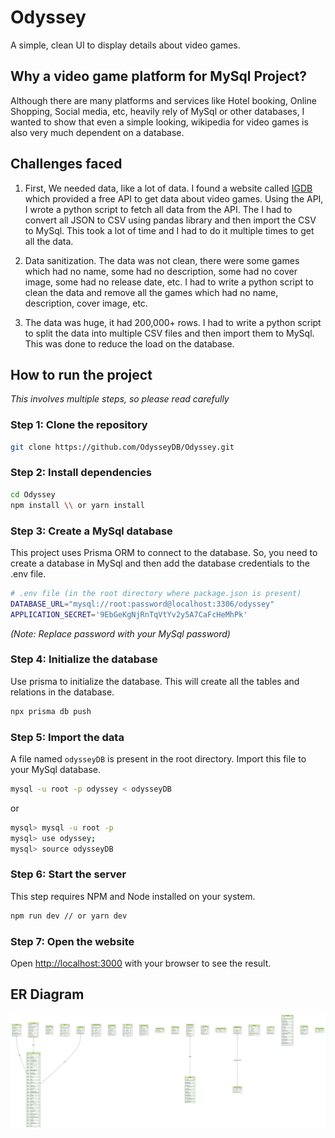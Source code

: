 # Odyssey

A simple, clean UI to display details about video games.

## Why a video game platform for MySql Project?

Although there are many platforms and services like Hotel booking, Online Shopping, Social media, etc, heavily rely of MySql or other databases, I wanted to show that even a simple looking, wikipedia for video games is also very much dependent on a database.

## Challenges faced

1. First, We needed data, like a lot of data. I found a website called [IGDB](https://www.igdb.com/) which provided a free API to get data about video games. Using the API, I wrote a python script to fetch all data from the API. The I had to convert all JSON to CSV using pandas library and then import the CSV to MySql. This took a lot of time and I had to do it multiple times to get all the data.

2. Data sanitization. The data was not clean, there were some games which had no name, some had no description, some had no cover image, some had no release date, etc. I had to write a python script to clean the data and remove all the games which had no name, description, cover image, etc.

3. The data was huge, it had 200,000+ rows. I had to write a python script to split the data into multiple CSV files and then import them to MySql. This was done to reduce the load on the database.

## How to run the project

_This involves multiple steps, so please read carefully_

### Step 1: Clone the repository

```bash
git clone https://github.com/OdysseyDB/Odyssey.git
```

### Step 2: Install dependencies

```bash
cd Odyssey
npm install \\ or yarn install
```

### Step 3: Create a MySql database

This project uses Prisma ORM to connect to the database. So, you need to create a database in MySql and then add the database credentials to the .env file.

```bash
# .env file (in the root directory where package.json is present)
DATABASE_URL="mysql://root:password@localhost:3306/odyssey"
APPLICATION_SECRET='9EbGeKgNjRnTqVtYv2y5A7CaFcHeMhPk'
```

_(Note: Replace password with your MySql password)_

### Step 4: Initialize the database

Use prisma to initialize the database. This will create all the tables and relations in the database.

```bash
npx prisma db push
```

### Step 5: Import the data

A file named `odysseyDB` is present in the root directory. Import this file to your MySql database.

```bash
mysql -u root -p odyssey < odysseyDB
```

or

```bash
mysql> mysql -u root -p
mysql> use odyssey;
mysql> source odysseyDB
```

### Step 6: Start the server

This step requires NPM and Node installed on your system.

```bash
npm run dev // or yarn dev
```

### Step 7: Open the website

Open [http://localhost:3000](http://localhost:3000) with your browser to see the result.


## ER Diagram

![ER Diagram](./public/ERD.svg)
